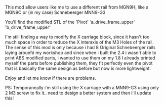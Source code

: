 This mod allow users like me to use a different rail from MGN9H, like a MGN9C or (in my case) Schnebeerger MNN9-G3

You'll find the modified STL of the 'Pivot' 'a_drive_frame_upper' 'b_drive_frame_upper'

I'm still finding a way to modify the X carriage block, since it hasn't too much space in order to reduce the X interaxis of the M3 Holes of the rail. 
The sense of this mod is only because i had 8 Original Schnebeerger rails laying arounfd my workshop and since when i built the 2.4 i wasn't able to print ABS modified parts, i wanted to use them on my 1.8
I already printed myself the parts before publishing them, they fit perfectly even the pivot that is basically the same design as before but now is more lightweight.

Enjoy and let me know if there are problems.

PS: Temporaneally i'm still using the X carriage with a MNN9-G3 using only 2 M3 screw to fix it.. need to design a better system and then i'll update this!
